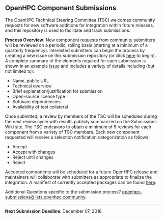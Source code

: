 ## OpenHPC Component Submissions

The OpenHPC Technical Steering Committee (TSC) welcomes community requests for new
software additions for integration within future releases, and this repository
is used to facilitate and track submissions.  

**Process Overview**: New component requests from community submitters will be
reviewed on a periodic, rolling basis (starting at a minimum of a quarterly
frequency).  Interested submitters can begin the process by creating a new
issue on this submission repository (or click
[here](https://github.com/openhpc/submissions/issues/new) to begin).  A
complete summary of the elements required for each submission is shown in an example
[issue](https://github.com/openhpc/submissions/issues/1) and includes a variety
of details including (but not limited to):

* Name, public URL
* Technical overview
* Brief explanation/justification for submission
* Open-source license type
* Software dependencies
* Availability of test collateral

Once submitted, a review by members of the TSC will be scheduled during the
next review cycle with results publicly summarized on the Submissions Wiki
site.  The TSC endeavors to obtain a minimum of 5 reviews for each component
from a variety of TSC members.  Each new component requested will receive a
selection notification categorization as follows:

* Accept
* Accept with changes
* Reject until changes
* Reject

Accepted components will be scheduled for a future OpenHPC release and
maintainers will collaborate with submitters as appropriate to finalize the
integration. A manifest of currently accepted packages can be found 
[here](https://github.com/openhpc/ohpc/wiki/Component-List-v1.3.3).

Additional Questions specific to the submission process? <openhpc-submissions@lists.openhpc.community>.

---
**Next Submission Deadline**: December 07, 2018

